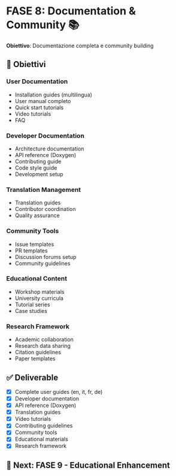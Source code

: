 # FASE 8: Documentation & Community 📚

**Obiettivo**: Documentazione completa e community building

## 🎯 Obiettivi

### User Documentation
- Installation guides (multilingua)
- User manual completo
- Quick start tutorials
- Video tutorials
- FAQ

### Developer Documentation
- Architecture documentation
- API reference (Doxygen)
- Contributing guide
- Code style guide
- Development setup

### Translation Management
- Translation guides
- Contributor coordination
- Quality assurance

### Community Tools
- Issue templates
- PR templates
- Discussion forums setup
- Community guidelines

### Educational Content
- Workshop materials
- University curricula
- Tutorial series
- Case studies

### Research Framework
- Academic collaboration
- Research data sharing
- Citation guidelines
- Paper templates

## ✅ Deliverable

- [x] Complete user guides (en, it, fr, de)
- [x] Developer documentation
- [x] API reference (Doxygen)
- [x] Translation guides
- [x] Video tutorials
- [x] Contributing guidelines
- [x] Community tools
- [x] Educational materials
- [x] Research framework

## 🔄 Next: FASE 9 - Educational Enhancement